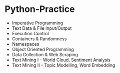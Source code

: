 # Python-Practice

- Imperative Programming
- Text Data & File Input/Output
- Execution Control
- Containers & Randomness
- Namespaces
- Object Oriented Programming
- Data Collection & Web Scraping
- Text Mining I - World Cloud, Sentiment Analysis
- Text Mining II - Topic Modelling, Word Embedding
